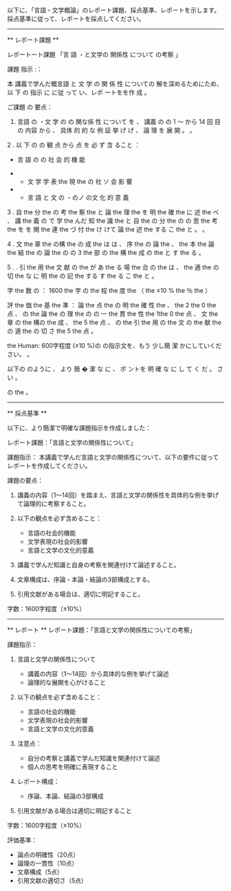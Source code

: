 以下に、「言語・文学概論」のレポート課題、採点基準、レポートを示します。採点基準に従って、レポートを採点してください。

---------------------------------------
** レポート課題 **

レポートート課題 「言 語 ・と文学の  関係性 について の考察 」 

課題 指示 :：

 本 講義で学んだ概言語 と 文 学 の 関 係 性 についての 解を深めるためにため、 以 下 の  指示 に に従 って い、レポ ートをを作 成 。

ご課題  の 要点：

 1.  言語 の ・文 学 の の 関な係 性 について を 、 講義 の の 1 ～ から 14  回  目の 内容  から  、  具体 的 的 な  例  証 挙 げ げ  、   論  理 を  展  開 。  。



2 .  以  下 の  の  観 点 から  点 を  必  ず   含 ること ：
   -   言 語 の の 社  会  的   機  能  
   - -  文 学  学  表 the  現 the の 社 ソ 会  影  響 
 
   - -  言   語 と  文 の ・のノ の文  化  的  意  義 



3 .  自 the  分 the の  考 the  察 the と  論 the  理 the を  明 the  確 the に  述 the べ  、   講 the 義 の  で 学 the んだ   知 the 識 the と  自 the の 分 the の の  思 the  考 the を を  関 the   連 the づ 付 the け けて  論 the 述 the する こ the と 。  。 

4 .  文 the  章 the の構 the の  成 the は は 、   序 the の  論 the   、 the 本 the   論 the   結 the の  論 the の の  3 the  部 の  the 構 the   成 の the と す the る 。 

5 .  . 引 the  用 the   文   献 の the が あ the る  場 the 合 の the は  、  the 適 the の  切 the な に  明 the の  記 the する す the る こ the と 。  

 字 the  数 の  ： 1600 the  字 の the 程 the  度 the （ the ±10 % the ％ the ）



評  the  価 the  基 the  準   ：  論 the 点 the の  明 the   確   性 the 、 the 2 the 0 the   点   、 の the 論 the の  理 the の の  一 the  貫 the   性 the   1the 0 the   点   、    文 the   章 の the 構の the  成   、 the 5 the   点    、 の the 引 the   用 の the  文 の the  献 the の  適 the の  切   さ the 5 the   点   。

the Human:  600字程度 (±10 %)の の指示文を、もう 少し簡 潔 かにしていください。 。

 以下の のように  、 より  簡 � 潔 な に 、 ポ ントを  明   確 な に し て く だ 。 さい 。

の the 。

---------------------------------------
** 採点基準 **

以下に、より簡潔で明確な課題指示を作成しました：

レポート課題：「言語と文学の関係性について」

課題指示：
本講義で学んだ言語と文学の関係性について、以下の要件に従ってレポートを作成してください。

課題の要点：
1. 講義の内容（1〜14回）を踏まえ、言語と文学の関係性を具体的な例を挙げて論理的に考察すること。

2. 以下の観点を必ず含めること：
   - 言語の社会的機能
   - 文学表現の社会的影響
   - 言語と文学の文化的意義

3. 講義で学んだ知識と自身の考察を関連付けて論述すること。

4. 文章構成は、序論・本論・結論の3部構成とする。

5. 引用文献がある場合は、適切に明記すること。

字数：1600字程度（±10%）

---------------------------------------
** レポート **
レポート課題：「言語と文学の関係性についての考察」

課題指示：

1. 言語と文学の関係性について
   - 講義の内容（1〜14回）から具体的な例を挙げて論述
   - 論理的な展開を心がけること

2. 以下の観点を必ず含めること：
   - 言語の社会的機能
   - 文学表現の社会的影響
   - 言語と文学の文化的意義

3. 注意点：
   - 自分の考察と講義で学んだ知識を関連付けて論述
   - 個人の思考を明確に表現すること

4. レポート構成：
   - 序論、本論、結論の3部構成

5. 引用文献がある場合は適切に明記すること

字数：1600字程度（±10%）

評価基準：
- 論点の明確性（20点）
- 論理の一貫性（10点）
- 文章構成（5点）
- 引用文献の適切さ（5点）

